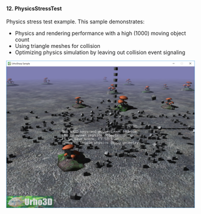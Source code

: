 #### 12. PhysicsStressTest

Physics stress test example.
This sample demonstrates:
- Physics and rendering performance with a high (1000) moving object count
- Using triangle meshes for collision
- Optimizing physics simulation by leaving out collision event signaling

![Screenshot](Screenshot.png)